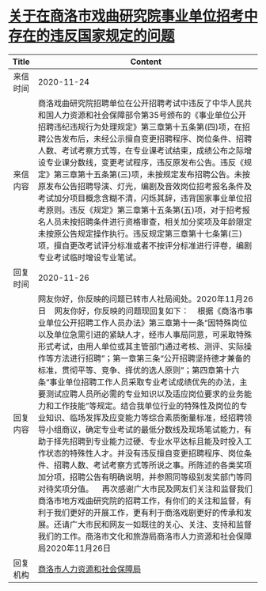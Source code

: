# <a href="http://www.shangluo.gov.cn/zmhd/ldxxxx.jsp?urltype=leadermail.LeaderMailContentUrl&wbtreeid=1112&leadermailid=6646">关于在商洛市戏曲研究院事业单位招考中存在的违反国家规定的问题</a>
| Title |                                                                                                                                                                                                                                                                                                     Content                                                                                                                                                                                                                                                                                                     |
|:-----:|-----------------------------------------------------------------------------------------------------------------------------------------------------------------------------------------------------------------------------------------------------------------------------------------------------------------------------------------------------------------------------------------------------------------------------------------------------------------------------------------------------------------------------------------------------------------------------------------------------------------|
| 来信时间  | 2020-11-24                                                                                                                                                                                                                                                                                                                                                                                                                                                                                                                                                                                                      |
| 来信内容  | 商洛戏曲研究院招聘单位在公开招聘考试中违反了中华人民共和国人力资源和社会保障部令第35号颁布的《事业单位公开招聘违纪违规行为处理规定》第三章第十五条第(四)项，在招聘公告发布后，未经公示擅自变更招聘程序、岗位条件、招聘人数、考试考察方式等，在专业课考试结束，成绩公布之际增设专业课分数线，变更考试程序，违反原发布公告。违反《规定》第三章第十五条第(三)项，未按规定发布招聘公告。未按原发布公告招聘导演、灯光，编剧及音效岗位招考报名条件及考试加分项目概念含糊不清，闪烁其辞，违背国家事业单位招考原则。违反《规定》第三章第十五条第(五)项，对于招考报名人员未按招聘条件进行资格审查，相关加分奖项及年龄限定未按原公告规定操作执行。违反规定第三章第十七条第(三)项，擅自更改考试评分标准或者不按评分标准进行评卷，编剧专业考试临时增设专业笔试。                                                                                                                                                                                                                                 |
| 回复时间  | 2020-11-26                                                                                                                                                                                                                                                                                                                                                                                                                                                                                                                                                                                                      |
| 回复内容  | 网友你好，你反映的问题已转市人社局阅处。2020年11月26日    网友你好，你反映的问题现回复如下：    根据《商洛市事业单位公开招聘工作人员办法》第三章第十一条“因特殊岗位以及单位急需引进的紧缺人才，经市人事局同意，可采取特殊形式考试，由用人单位或其主管部门通过考核、测评、实际操作等方法进行招聘”；第一章第三条“公开招聘坚持德才兼备的标准，贯彻平等、竞争、择优的选人原则”；第四章第十六条“事业单位招聘工作人员采取专业考试成绩优先的办法，主要测试应聘人员所必需的专业知识以及适应岗位要求的业务能力和工作技能”等规定。结合我单位行业的特殊性及岗位的专业知识、临场发挥及应变能力等综合素质衡量标准，经招聘领导小组商议，确定专业考试的最低分数线及现场笔试能力，有助于择先招聘到专业能力过硬、专业水平达标且能及时投入工作状态的特殊性人才。并没有违反擅自变更招聘程序、岗位条件、招聘人数、考试考察方式等所说之事。所陈述的各类奖项加分项，招聘公告有明确说明，并参照同等级别发奖部门等同对待奖项分值。    再次感谢广大市民及网友们关注和监督我们商洛市地方戏曲研究院的招聘工作，有你们的关注和监督，有利于我们更好的开展工作，更有利于商洛戏剧更好的传承和发展。还请广大市民和网友一如既往的关心、关注、支持和监督我们的工作。商洛市文化和旅游局商洛市人力资源和社会保障局2020年11月26日 |
| 回复机构  | <a href="../../category/agencies/商洛市人力资源和社会保障局.md">商洛市人力资源和社会保障局</a>                                                                                                                                                                                                                                                                                                                                                                                                                                                                                                                                            |